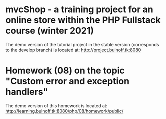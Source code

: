 # mvcShop - a training project for an online store within the PHP Fullstack course (winter 2021)
The demo version of the tutorial project in the stable version (corresponds to the develop branch) is located at: http://project.buinoff.tk:8080
# Homework (08) on the topic "Custom error and exception handlers"
The demo version of this homework is located at: http://learning.buinoff.tk:8080/php/08/homework/public/